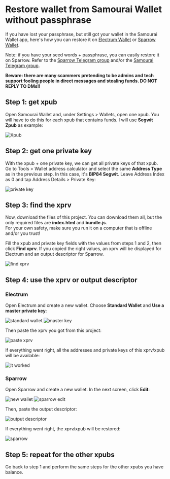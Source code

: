 # Restore wallet from Samourai Wallet without passphrase

If you have lost your passphrase, but still got your wallet in the Samourai Wallet app, here's how you can restore it on [Electrum Wallet](https://electrum.org/#download) or [Sparrow Wallet](https://sparrowwallet.com).

Note: if you have your seed words + passphrase, you can easily restore it on Sparrow. Refer to the [Sparrow Telegram group](https://t.me/sparrowwallet) and/or the [Samourai Telegram group](https://t.me/SamouraiWallet).  

**Beware: there are many scammers pretending to be admins and tech support fooling people in direct messages and stealing funds. DO NOT REPLY TO DMs!!**  

## Step 1: get xpub

Open Samourai Wallet and, under Settings > Wallets, open one xpub. You will have to do this for each xpub that contains funds. I will use **Segwit Zpub** as example:

![Xpub](img/xpub-samourai.png)

## Step 2: get one private key

With the xpub + one private key, we can get all private keys of that xpub.  
Go to Tools > Wallet address calculator and select the same **Address Type** as in the previous step. In this case, it's **BIP84 Segwit**. Leave Address Index as 0 and tap Address Details > Private Key:

![private key](img/key-samourai.png)

## Step 3: find the xprv

Now, download the files of this project. You can download them all, but the only required files are **index.html** and **bundle.js**.  
For your own safety, make sure you run it on a computer that is offline and/or you trust!  

Fill the xpub and private key fields with the values from steps 1 and 2, then click **Find xprv**. If you copied the right values, an xprv will be displayed for Electrum and an output descriptor for Sparrow.

![find xprv](img/found.png)

## Step 4: use the xprv or output descriptor

### Electrum

Open Electrum and create a new wallet. Choose **Standard Wallet** and **Use a master private key**:

![standard wallet](img/standard-wallet.png) ![master key](img/master.png)

Then paste the xprv you got from this project:

![paste xprv](img/restore-master.png)

If everything went right, all the addresses and private keys of this xprv/xpub will be available:

![it worked](img/electrum-addresses.png)

### Sparrow

Open Sparrow and create a new wallet. In the next screen, click **Edit**:

![new wallet](img/sparrow-new.png) ![sparrow edit](img/sparrow-edit.png)  

Then, paste the output descriptor:  

![output descriptor](img/sparrow-descriptor.png)  

If everything went right, the xprv/xpub will be restored:

![sparrow](img/sparrow.png)  

## Step 5: repeat for the other xpubs

Go back to step 1 and perform the same steps for the other xpubs you have balance.